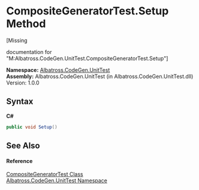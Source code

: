 # CompositeGeneratorTest.Setup Method 
 

\[Missing <summary> documentation for "M:Albatross.CodeGen.UnitTest.CompositeGeneratorTest.Setup"\]

**Namespace:**&nbsp;<a href="56BAD780.md">Albatross.CodeGen.UnitTest</a><br />**Assembly:**&nbsp;Albatross.CodeGen.UnitTest (in Albatross.CodeGen.UnitTest.dll) Version: 1.0.0

## Syntax

**C#**<br />
``` C#
public void Setup()
```


## See Also


#### Reference
<a href="3EB7C71E.md">CompositeGeneratorTest Class</a><br /><a href="56BAD780.md">Albatross.CodeGen.UnitTest Namespace</a><br />